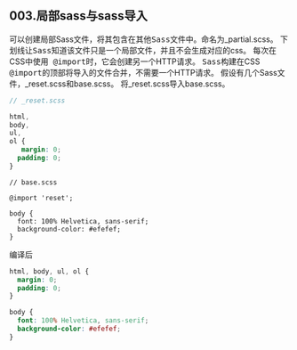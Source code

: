 003.局部sass与sass导入
---

可以创建局部Sass文件，将其包含在其他<kbd>Sass</kbd>文件中。命名为_partial.scss。 下划线让<kbd>Sass</kbd>知道该文件只是一个局部文件，并且不会生成对应的css。
每次在CSS中使用<kbd> @import</kbd>时，它会创建另一个HTTP请求。 <kbd>Sass</kbd>构建在CSS <kbd> @import</kbd>的顶部将导入的文件合并，不需要一个HTTP请求。
假设有几个Sass文件，_reset.scss和base.scss。 将_reset.scss导入base.scss。

```scss
// _reset.scss

html,
body,
ul,
ol {
   margin: 0;
  padding: 0;
}
```

```
// base.scss

@import 'reset';

body {
  font: 100% Helvetica, sans-serif;
  background-color: #efefef;
}
```

编译后
```css
html, body, ul, ol {
  margin: 0;
  padding: 0;
}

body {
  font: 100% Helvetica, sans-serif;
  background-color: #efefef;
}
```